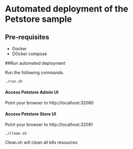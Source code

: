 # Automated deployment of the Petstore sample

## Pre-requisites

 * Docker 
 * DOcker compose

##Run automated deployment 

Run the following commands.

```
./run.sh
```
#### Access Petstore Admin UI

Point your browser to http://localhost:32080

#### Access Petstore Store UI
Point your browser to http://localhost:32081

```
./clean.sh
```

Clean.sh will clean all k8s resources




